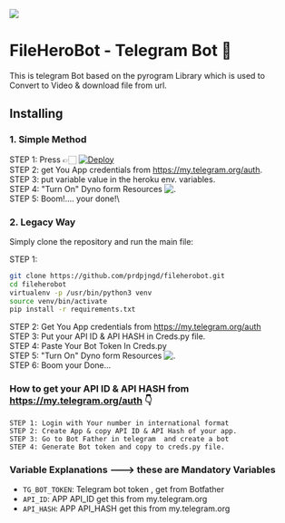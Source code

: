 ![​](https://telegra.ph/file/fbbf4413766a980126baa.jpg)
#  FileHeroBot - Telegram Bot 🤖

This is telegram Bot based on the pyrogram Library which is used to Convert to Video & download file from url.

## Installing

### 1.  Simple Method 

STEP 1: Press 👉🏻 [![Deploy](https://www.herokucdn.com/deploy/button.svg)](https://heroku.com/deploy)\
STEP 2: get You App credentials from https://my.telegram.org/auth. \
STEP 3: put variable value in the heroku env. variables.\
STEP 4: "Turn On" Dyno form Resources ![.](https://telegra.ph/file/c2f9a2ac5f3aac4bfe00b.png) \
STEP 5: Boom!.... your done!\


### 2. Legacy Way
Simply clone the repository and run the main file:

STEP 1:
```sh
git clone https://github.com/prdpjngd/fileherobot.git
cd fileherobot
virtualenv -p /usr/bin/python3 venv
source venv/bin/activate
pip install -r requirements.txt
```
STEP 2: Get You App credentials from https://my.telegram.org/auth \
STEP 3: Put your API ID & API HASH in Creds.py file.\
STEP 4: Paste Your Bot Token In Creds.py\
STEP 5: "Turn On" Dyno form Resources ![.](https://telegra.ph/file/c2f9a2ac5f3aac4bfe00b.png) \
STEP 6: Boom your Done... 


### How to get your  API ID & API HASH from https://my.telegram.org/auth 👇
```
STEP 1: Login with Your number in international format
STEP 2: Create App & copy API ID & API Hash of your app.
STEP 3: Go to Bot Father in telegram  and create a bot 
STEP 4: Generate Bot token and copy to creds.py file.
```

### Variable Explanations ---> these are Mandatory Variables

* `TG_BOT_TOKEN`: Telegram bot token , get from Botfather
* `API_ID`: APP API_ID get this from my.telegram.org
* `API_HASH`: APP API_HASH get this from my.telegram.org
